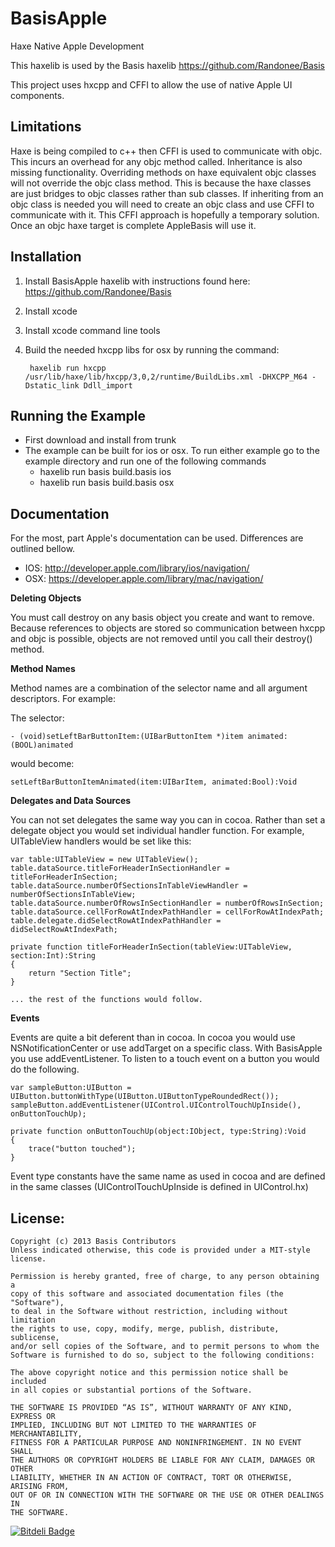 BasisApple
==========

Haxe Native Apple Development

This haxelib is used by the Basis haxelib
https://github.com/Randonee/Basis

This project uses hxcpp and CFFI to allow the use of native Apple UI components.

Limitations
------------

Haxe is being compiled to c++ then CFFI is used to communicate with objc. This incurs an overhead for any objc method called.
Inheritance is also missing functionality. Overriding methods on haxe equivalent objc classes will not override the objc class method. This is because the haxe classes are just bridges to objc classes rather than sub classes. If inheriting from an objc class is needed you will need to create an objc class and use CFFI to communicate with it.
This CFFI approach is hopefully a temporary solution. Once an objc haxe target is complete AppleBasis will use it.


Installation
------------

1. Install BasisApple haxelib with instructions found here: https://github.com/Randonee/Basis
2. Install xcode
3. Install xcode command line tools
4. Build the needed hxcpp libs for osx by running the command:

		haxelib run hxcpp /usr/lib/haxe/lib/hxcpp/3,0,2/runtime/BuildLibs.xml -DHXCPP_M64 -Dstatic_link Ddll_import
	

Running the Example
-------------------

* First download and install from trunk
* The example can be built for ios or osx. To run either example go to the example directory and run one of the following commands
	* haxelib run basis build.basis ios
	* haxelib run basis build.basis osx



Documentation
-------------

For the most, part Apple's documentation can be used. Differences are outlined bellow.

* IOS: http://developer.apple.com/library/ios/navigation/
* OSX: https://developer.apple.com/library/mac/navigation/


**Deleting Objects**

You must call destroy on any basis object you create and want to remove.
Because references to objects are stored so communication between hxcpp and objc is possible, objects are not removed until you call their destroy() method.


**Method Names**

Method names are a combination of the selector name and all argument descriptors.
For example:

The selector:

	- (void)setLeftBarButtonItem:(UIBarButtonItem *)item animated:(BOOL)animated

would become:

	setLeftBarButtonItemAnimated(item:UIBarItem, animated:Bool):Void
	

**Delegates and Data Sources**

You can not set delegates the same way you can in cocoa. Rather than set a delegate object you would set individual handler function.
For example, UITableView handlers would be set like this:

	var table:UITableView = new UITableView();
	table.dataSource.titleForHeaderInSectionHandler = titleForHeaderInSection;
	table.dataSource.numberOfSectionsInTableViewHandler = numberOfSectionsInTableView;
	table.dataSource.numberOfRowsInSectionHandler = numberOfRowsInSection;
	table.dataSource.cellForRowAtIndexPathHandler = cellForRowAtIndexPath;
	table.delegate.didSelectRowAtIndexPathHandler = didSelectRowAtIndexPath;
	
	private function titleForHeaderInSection(tableView:UITableView, section:Int):String
	{
		return "Section Title";
	}
	
	... the rest of the functions would follow.

**Events**

Events are quite a bit deferent than in cocoa. In cocoa you would use NSNotificationCenter or use addTarget on a specific class. With BasisApple you use addEventListener. To listen to a touch event on a button you would do the following.

	var sampleButton:UIButton = UIButton.buttonWithType(UIButton.UIButtonTypeRoundedRect());
	sampleButton.addEventListener(UIControl.UIControlTouchUpInside(), onButtonTouchUp);

	private function onButtonTouchUp(object:IObject, type:String):Void
	{
		trace("button touched");
	}

Event type constants have the same name as used in cocoa and are defined in the same classes (UIControlTouchUpInside is defined in UIControl.hx)


License:
--------

	Copyright (c) 2013 Basis Contributors
    Unless indicated otherwise, this code is provided under a MIT-style license. 

    Permission is hereby granted, free of charge, to any person obtaining a 
    copy of this software and associated documentation files (the "Software"),
    to deal in the Software without restriction, including without limitation
    the rights to use, copy, modify, merge, publish, distribute, sublicense,
    and/or sell copies of the Software, and to permit persons to whom the
    Software is furnished to do so, subject to the following conditions:

    The above copyright notice and this permission notice shall be included
    in all copies or substantial portions of the Software.

    THE SOFTWARE IS PROVIDED “AS IS”, WITHOUT WARRANTY OF ANY KIND, EXPRESS OR
    IMPLIED, INCLUDING BUT NOT LIMITED TO THE WARRANTIES OF MERCHANTABILITY,
    FITNESS FOR A PARTICULAR PURPOSE AND NONINFRINGEMENT. IN NO EVENT SHALL 
    THE AUTHORS OR COPYRIGHT HOLDERS BE LIABLE FOR ANY CLAIM, DAMAGES OR OTHER
    LIABILITY, WHETHER IN AN ACTION OF CONTRACT, TORT OR OTHERWISE, ARISING FROM,
    OUT OF OR IN CONNECTION WITH THE SOFTWARE OR THE USE OR OTHER DEALINGS IN
    THE SOFTWARE.
    
    
    
[![Bitdeli Badge](https://d2weczhvl823v0.cloudfront.net/Randonee/BasisApple/trend.png)](https://bitdeli.com/free "Bitdeli Badge")

